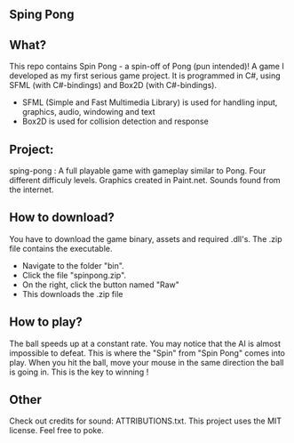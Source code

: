 Sping Pong
----------

What?
-----
This repo contains Spin Pong - a spin-off of Pong (pun intended)! A game I developed as my first serious game project. 
It is programmed in C#, using SFML (with C#-bindings) and Box2D (with C#-bindings).

- SFML (Simple and Fast Multimedia Library) is used for handling input, graphics, audio, windowing and text
- Box2D is used for collision detection and response

Project:
---------
sping-pong : A full playable game with gameplay similar to Pong.  Four different difficuly levels. 
             Graphics created in Paint.net. Sounds found from the internet.

How to download?
----------------
You have to download the game binary, assets and required .dll's. The .zip file contains
the executable.

- Navigate to the folder "bin".
- Click the file "spinpong.zip".
- On the right, click the button named "Raw"
- This downloads the .zip file

How to play?
------------
The ball speeds up at a constant rate. You may notice that the AI is almost impossible to defeat. 
This is where the "Spin" from "Spin Pong" comes into play. When you hit the ball, move your 
mouse in the same direction the ball is going in. This is the key to winning !

Other
-----
Check out credits for sound: ATTRIBUTIONS.txt. This project uses the MIT license. Feel free to poke.
